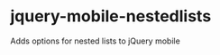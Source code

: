 jquery-mobile-nestedlists
=========================

Adds options for nested lists to jQuery mobile
